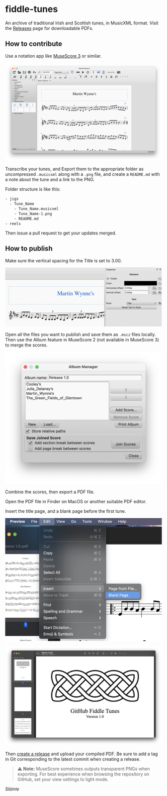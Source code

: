 # fiddle-tunes
An archive of traditional Irish and Scottish tunes, in MusicXML format. Visit the [Releases](https://github.com/lorddev/fiddle-tunes/releases) page for downloadable PDFs.

## How to contribute
Use a notation app like [MuseScore 3](https://musescore.org) or similar.

![Muse Score](README_images/musescore.png)

Transcribe your tunes, and Export them to the appropriate folder as uncompressed `.musicxml` along with a `.png` file, and create a `README.md` with a note about the tune and a link to the PNG.

Folder structure is like this:

```
- jigs
  - Tune_Name
    - Tune_Name.musicxml
    - Tune_Name-1.png
    - README.md
- reels
```

Then issue a pull request to get your updates merged.

## How to publish

Make sure the vertical spacing for the Title is set to 3.00.

![Spacer](README_images/spacer_3.png)

Open all the files you want to publish and save them as `.mscz` files locally. Then use the Album feature in MuseScore 2 (not available in MuseScore 3) to merge the scores.

![Album](README_images/album.png)

Combine the scores, then export a PDF file.

Open the PDF file in Finder on MacOS or another suitable PDF editor.

Insert the title page, and a blank page before the first tune.

![Insert](README_images/insert_page.png)

![Title Page](README_images/title_page.png)

Then [create a release](https://github.com/lorddev/fiddle-tunes/releases/new) and upload your compiled PDF. Be sure to add a tag in Git corresponding to the latest commit when creating a release.

> :warning: **Note:** MuseScore sometimes outputs transparent PNGs when exporting. For best experience when browsing the repository on GitHub, set your view settings to light mode.

_Sláinte_

